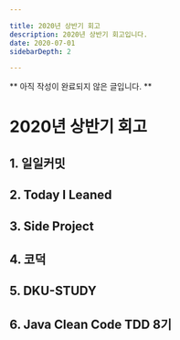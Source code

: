 ```yaml
---

title: 2020년 상반기 회고
description: 2020년 상반기 회고입니다.
date: 2020-07-01
sidebarDepth: 2

---
```


** 아직 작성이 완료되지 않은 글입니다. **

# 2020년 상반기 회고

## 1. 일일커밋

## 2. Today I Leaned

## 3. Side Project

## 4. 코덕

## 5. DKU-STUDY

## 6. Java Clean Code TDD 8기 